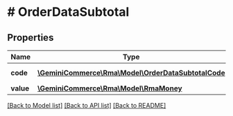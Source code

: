 # # OrderDataSubtotal


## Properties


Name | Type | Description | Notes
------------ | ------------- | ------------- | -------------
**code**| [**\GeminiCommerce\Rma\Model\OrderDataSubtotalCode**](OrderDataSubtotalCode.md) |  for more information please, see Model/OrderDataSubtotalCode.php  | [optional]
**value**| [**\GeminiCommerce\Rma\Model\RmaMoney**](RmaMoney.md) |   | [optional]


[[Back to Model list]](../../README.md#models) [[Back to API list]](../../README.md#endpoints) [[Back to README]](../../README.md)